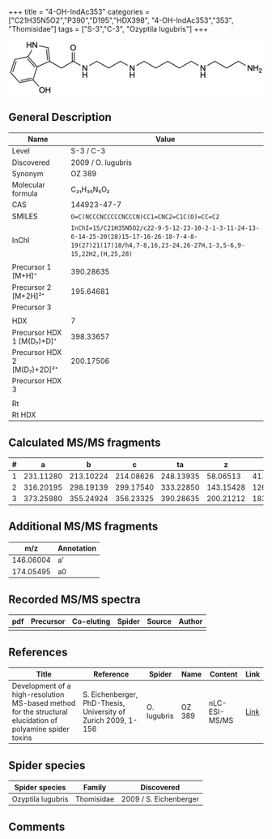 +++
title = "4-OH-IndAc353"
categories = ["C21H35N5O2","P390","D195","HDX398",
"4-OH-IndAc353","353",
"Thomisidae"]
tags = ["S-3","C-3",
"Ozyptila lugubris"]
+++

![](/img/4-OH-IndAc353.png)

## General Description

| Name                        | Value              |
|-----------------------------|--------------------|
| Level                       | S-3 / C-3                 |
| Discovered                  | 2009 / O. lugubris |
| Synonym                     | OZ 389             |
| Molecular formula           | C₂₁H₃₅N₅O₂         |
| CAS                         | 144923-47-7        |
| SMILES | `O=C(NCCCNCCCCCNCCCN)CC1=CNC2=C1C(O)=CC=C2`  |
| InChI  | `InChI=1S/C21H35N5O2/c22-9-5-12-23-10-2-1-3-11-24-13-6-14-25-20(28)15-17-16-26-18-7-4-8-19(27)21(17)18/h4,7-8,16,23-24,26-27H,1-3,5-6,9-15,22H2,(H,25,28)`  |
|                             |                    |
| Precursor 1 [M+H]⁺          | 390.28635          |
| Precursor 2 [M+2H]²⁺        | 195.64681          |
| Precursor 3                 |                    |
|                             |                    |
| HDX                         | 7                  |
| Precursor HDX 1 [M(D₇)+D]⁺   | 398.33657          |
| Precursor HDX 2 [M(D₇)+2D]²⁺ | 200.17506          |
| Precursor HDX 3             |                    |
|                             |                    |
| Rt                          |                    |
| Rt HDX                      |                    |

## Calculated MS/MS fragments

| # | a         | b         | c         | ta        | z         | y         | tz        |
|---|-----------|-----------|-----------|-----------|-----------|-----------|-----------|
| 1 | 231.11280 | 213.10224 | 214.08626 | 248.13935 | 58.06513 | 41.03858 | 75.09167 |
| 2 | 316.20195 | 298.19139 | 299.17540 | 333.22850 | 143.15428 | 126.12773 | 160.18082 |
| 3 | 373.25980 | 355.24924 | 356.23325 | 390.28635 | 200.21212 | 183.18558 | 217.23867 |

## Additional MS/MS fragments

| m/z       | Annotation |
|-----------|------------|
| 146.06004    | a'   |
| 174.05495    | a0   |

## Recorded MS/MS spectra

| pdf | Precursor | Co-eluting | Spider | Source | Author |
|-----|-----------|------------|--------|--------|--------|
|     |           |            |        |        |        |

## References

| Title                                                                                                      | Reference                                                     | Spider      | Name   | Content       | Link                                                               |
|------------------------------------------------------------------------------------------------------------|---------------------------------------------------------------|-------------|--------|---------------|--------------------------------------------------------------------|
| Development of a high-resolution MS-based method for the structural elucidation of polyamine spider toxins | S. Eichenberger, PhD-Thesis, University of Zurich 2009, 1-156 | O. lugubris | OZ 389 | nLC-ESI-MS/MS | [Link](https://www.zora.uzh.ch/id/eprint/12787/1/Eichenberger.pdf) |

## Spider species

| Spider species    | Family     | Discovered             |
|-------------------|------------|------------------------|
| Ozyptila lugubris | Thomisidae | 2009 / S. Eichenberger |

## Comments
